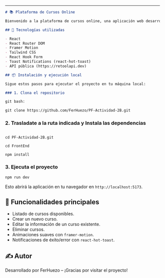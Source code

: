 
---

````markdown
# 📚 Plataforma de Cursos Online

Bienvenido a la plataforma de cursos online, una aplicación web desarrollada con React que permite gestionar cursos (crear, editar, eliminar) a través de una interfaz intuitiva y moderna.

## 🚀 Tecnologías utilizadas

- React
- React Router DOM
- Framer Motion
- Tailwind CSS
- React Hook Form
- Toast Notifications (react-hot-toast)
- API pública (https://retoolapi.dev)

## 📦 Instalación y ejecución local

Sigue estos pasos para ejecutar el proyecto en tu máquina local:

### 1. Clona el repositorio

git bash:

git clone https://github.com/FerHuezo/PF-Actividad-2B.git

````

### 2. Trasladate a la ruta indicada y Instala las dependencias

```terminal

cd PF-Actividad-2B.git

cd FrontEnd

npm install
```

### 3. Ejecuta el proyecto

```bash
npm run dev
```

Esto abrirá la aplicación en tu navegador en `http://localhost:5173`.

## 🧪 Funcionalidades principales

* Listado de cursos disponibles.
* Crear un nuevo curso.
* Editar la información de un curso existente.
* Eliminar cursos.
* Animaciones suaves con `framer-motion`.
* Notificaciones de éxito/error con `react-hot-toast`.

## ✍️ Autor

Desarrollado por FerHuezo – ¡Gracias por visitar el proyecto!

